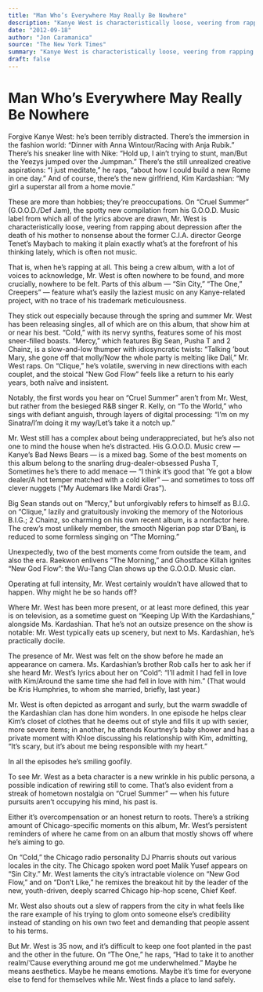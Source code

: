 ```yaml
---
title: "Man Who’s Everywhere May Really Be Nowhere"
description: "Kanye West is characteristically loose, veering from rapping about depression after the death of his mother to nonsense about the former C.I.A. director George Tenet’s Maybach to making it plain exact..."
date: "2012-09-18"
author: "Jon Caramanica"
source: "The New York Times"
summary: "Kanye West is characteristically loose, veering from rapping about depression after the death of his mother to nonsense about the former C.I.A. director George Tenet’s Maybach to making it plain exactly what’s at the forefront of his thinking lately. Parts of this album — “Sin City,” “The One,” Creepers” — feature what's easily the laziest music on any project. “Mercy,” which features Big Sean, Pusha T and 2"
draft: false
---
```


# Man Who’s Everywhere May Really Be Nowhere

Forgive Kanye West: he’s been terribly distracted. There’s the immersion in the fashion world: “Dinner with Anna Wintour/Racing with Anja Rubik.” There’s his sneaker line with Nike: “Hold up, I ain’t trying to stunt, man/But the Yeezys jumped over the Jumpman.” There’s the still unrealized creative aspirations: “I just meditate,” he raps, “about how I could build a new Rome in one day.” And of course, there’s the new girlfriend, Kim Kardashian: “My girl a superstar all from a home movie.”

These are more than hobbies; they’re preoccupations. On “Cruel Summer” (G.O.O.D./Def Jam), the spotty new compilation from his G.O.O.D. Music label from which all of the lyrics above are drawn, Mr. West is characteristically loose, veering from rapping about depression after the death of his mother to nonsense about the former C.I.A. director George Tenet’s Maybach to making it plain exactly what’s at the forefront of his thinking lately, which is often not music.

That is, when he’s rapping at all. This being a crew album, with a lot of voices to acknowledge, Mr. West is often nowhere to be found, and more crucially, nowhere to be felt. Parts of this album — “Sin City,” “The One,” Creepers” — feature what’s easily the laziest music on any Kanye-related project, with no trace of his trademark meticulousness.

They stick out especially because through the spring and summer Mr. West has been releasing singles, all of which are on this album, that show him at or near his best. “Cold,” with its nervy synths, features some of his most sneer-filled boasts. “Mercy,” which features Big Sean, Pusha T and 2 Chainz, is a slow-and-low thumper with idiosyncratic twists: “Talking ’bout Mary, she gone off that molly/Now the whole party is melting like Dalí,” Mr. West raps. On “Clique,” he’s volatile, swerving in new directions with each couplet, and the stoical “New God Flow” feels like a return to his early years, both naïve and insistent.

Notably, the first words you hear on “Cruel Summer” aren’t from Mr. West, but rather from the besieged R&B singer R. Kelly, on “To the World,” who sings with defiant anguish, through layers of digital processing: “I’m on my Sinatra/I’m doing it my way/Let’s take it a notch up.”

Mr. West still has a complex about being underappreciated, but he’s also not one to mind the house when he’s distracted. His G.O.O.D. Music crew — Kanye’s Bad News Bears — is a mixed bag. Some of the best moments on this album belong to the snarling drug-dealer-obsessed Pusha T, Sometimes he’s there to add menace — “I think it’s good that ’Ye got a blow dealer/A hot temper matched with a cold killer” — and sometimes to toss off clever nuggets (“My Audemars like Mardi Gras”).

Big Sean stands out on “Mercy,” but unforgivably refers to himself as B.I.G. on “Clique,” lazily and gratuitously invoking the memory of the Notorious B.I.G.; 2 Chainz, so charming on his own recent album, is a nonfactor here. The crew’s most unlikely member, the smooth Nigerian pop star D’Banj, is reduced to some formless singing on “The Morning.”

Unexpectedly, two of the best moments come from outside the team, and also the era. Raekwon enlivens “The Morning,” and Ghostface Killah ignites “New God Flow”: the Wu-Tang Clan shows up the G.O.O.D. Music clan.

Operating at full intensity, Mr. West certainly wouldn’t have allowed that to happen. Why might he be so hands off?

Where Mr. West has been more present, or at least more defined, this year is on television, as a sometime guest on “Keeping Up With the Kardashians,” alongside Ms. Kardashian. That he’s not an outsize presence on the show is notable: Mr. West typically eats up scenery, but next to Ms. Kardashian, he’s practically docile.

The presence of Mr. West was felt on the show before he made an appearance on camera. Ms. Kardashian’s brother Rob calls her to ask her if she heard Mr. West’s lyrics about her on “Cold”: “I’ll admit I had fell in love with Kim/Around the same time she had fell in love with him.” (That would be Kris Humphries, to whom she married, briefly, last year.)

Mr. West is often depicted as arrogant and surly, but the warm swaddle of the Kardashian clan has done him wonders. In one episode he helps clear Kim’s closet of clothes that he deems out of style and fills it up with sexier, more severe items; in another, he attends Kourtney’s baby shower and has a private moment with Khloe discussing his relationship with Kim, admitting, “It’s scary, but it’s about me being responsible with my heart.”

In all the episodes he’s smiling goofily.

To see Mr. West as a beta character is a new wrinkle in his public persona, a possible indication of rewiring still to come. That’s also evident from a streak of hometown nostalgia on “Cruel Summer” — when his future pursuits aren’t occupying his mind, his past is.

Either it’s overcompensation or an honest return to roots. There’s a striking amount of Chicago-specific moments on this album, Mr. West’s persistent reminders of where he came from on an album that mostly shows off where he’s aiming to go.

On “Cold,” the Chicago radio personality DJ Pharris shouts out various locales in the city. The Chicago spoken word poet Malik Yusef appears on “Sin City.” Mr. West laments the city’s intractable violence on “New God Flow,” and on “Don’t Like,” he remixes the breakout hit by the leader of the new, youth-driven, deeply scarred Chicago hip-hop scene, Chief Keef.

Mr. West also shouts out a slew of rappers from the city in what feels like the rare example of his trying to glom onto someone else’s credibility instead of standing on his own two feet and demanding that people assent to his terms.

But Mr. West is 35 now, and it’s difficult to keep one foot planted in the past and the other in the future. On “The One,” he raps, “Had to take it to another realm/’Cause everything around me got me underwhelmed.” Maybe he means aesthetics. Maybe he means emotions. Maybe it’s time for everyone else to fend for themselves while Mr. West finds a place to land safely.
